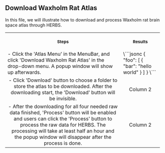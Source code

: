 ## Download Waxholm Rat Atlas

In this file, we will illustrate how to download and process Waxholm rat brain space atlas through HERBS. 

<table>
<tr>
<th align="center">
<img width="441" height="1">
<p> 
<small>
Steps
</small>
</p>
</th>
<th align="center">
<img width="441" height="1">
<p> 
<small>
Results
</small>
</p>
</th>
</tr>
<tr>
<td>
- Click the 'Atlas Menu' in the MenuBar, and click 'Download Waxholm Rat Atlas' in the drop-down menu. A popup window will show up afterwards.
  
</td>
<td>
<!-- REMOVE THE BACKSLASHES -->
\```jsonc
{
  "foo": [
    {
      "bar": "hello world"
    }
  ]
}
\```
  
</td>
</tr>
<tr>
<td align="center">
- Click 'Download' button to choose a folder to store the atlas to be downloaded. After the downloading start, the 'Download' button will be invisible.
</td>
<td align="center">
Column 2
</td>
</tr>
<tr>
<td align="center">
- After the downloading for all four needed raw data finished, 'Process' button will be enabled and users can click the 'Process' button to process the raw data for HERBS. The processing will take at least half an hour and the popup window will disappear after the process is done.
</td>
<td align="center">
Column 2
</td>
</tr>
</table>

